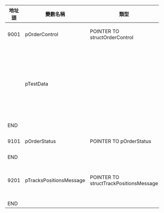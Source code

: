 |地址頭|變數名稱|類型|備註|
|---|---|---|---|
|9001|pOrderControl|POINTER TO structOrderControl|控制訂單執行|
||pTestData||這是用來描述"連續地址的情況"，請忽略|
|END|||
|9101|pOrderStatus|POINTER TO pOrderStatus|訂單執行狀態|
|END|||
|9201|pTracksPositionsMessage|POINTER TO structTrackPositionsMessage|各軸組的定位資料組|
|END|||
